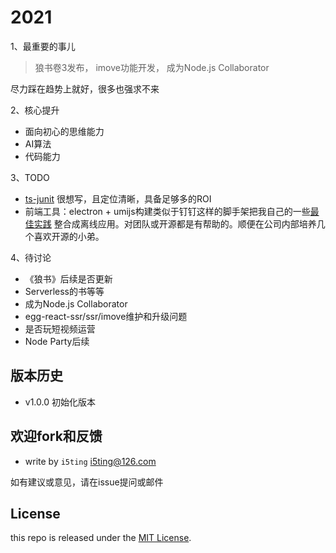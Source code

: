 # 2021

1、最重要的事儿

> 狼书卷3发布，
> imove功能开发，
> 成为Node.js Collaborator

尽力踩在趋势上就好，很多也强求不来

2、核心提升

- 面向初心的思维能力
- AI算法
- 代码能力

3、TODO

- [ts-junit](https://github.com/i5ting/ts-junit) 很想写，且定位清晰，具备足够多的ROI
- 前端工具：electron + umijs构建类似于钉钉这样的脚手架把我自己的一些[最佳实践](https://github.com/i5ting/i5ting-mac-init) 整合成离线应用。对团队或开源都是有帮助的。顺便在公司内部培养几个喜欢开源的小弟。

4、待讨论

- 《狼书》后续是否更新
- Serverless的书等等
- 成为Node.js Collaborator
- egg-react-ssr/ssr/imove维护和升级问题
- 是否玩短视频运营
- Node Party后续

## 版本历史

- v1.0.0 初始化版本

## 欢迎fork和反馈

- write by `i5ting` i5ting@126.com

如有建议或意见，请在issue提问或邮件

## License

this repo is released under the [MIT
License](http://www.opensource.org/licenses/MIT).
